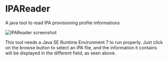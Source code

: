 IPAReader
=========

A java tool to read IPA provisioning profile informations

![IPAReader screenshot](https://github.com/xgouchet/IPAReader/raw/master/ipa_reader.png)

This tool needs a Java SE Runtime Environment 7 to run properly. 
Just click on the browse button to select an IPA file, and the information it contains will be displayed in the different field, as seen above. 
